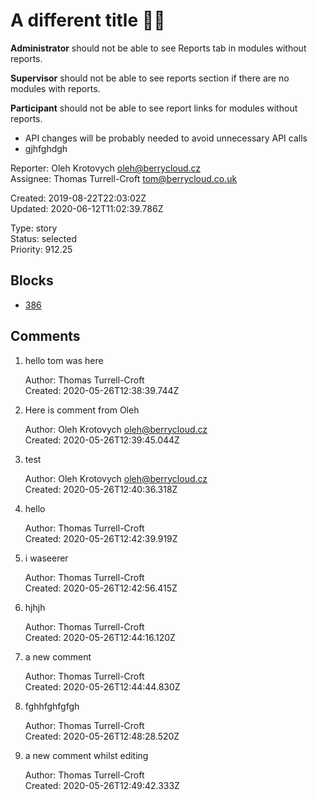 # A different title 🍋🎸

**Administrator** should not be able to see Reports tab in modules without reports.

**Supervisor** should not be able to see reports section if there are no modules with reports.

**Participant** should not be able to see report links for modules without reports.

- API changes will be probably needed to avoid unnecessary API calls
- gjhfghdgh

Reporter: Oleh Krotovych <oleh@berrycloud.cz>  
Assignee: Thomas Turrell-Croft <tom@berrycloud.co.uk>

Created: 2019-08-22T22:03:02Z  
Updated: 2020-06-12T11:02:39.786Z

Type: story  
Status: selected  
Priority: 912.25

## Blocks
- [386](386.md "Cache cleanup. tom was here")

## Comments
1.  hello tom was here

    Author: Thomas Turrell-Croft  
    Created: 2020-05-26T12:38:39.744Z  

2.  Here is comment from Oleh

    Author: Oleh Krotovych <oleh@berrycloud.cz>  
    Created: 2020-05-26T12:39:45.044Z  

3.  test

    Author: Oleh Krotovych <oleh@berrycloud.cz>  
    Created: 2020-05-26T12:40:36.318Z  

4.  hello

    Author: Thomas Turrell-Croft  
    Created: 2020-05-26T12:42:39.919Z  

5.  i waseerer

    Author: Thomas Turrell-Croft  
    Created: 2020-05-26T12:42:56.415Z  

6.  hjhjh

    Author: Thomas Turrell-Croft  
    Created: 2020-05-26T12:44:16.120Z  

7.  a new comment

    Author: Thomas Turrell-Croft  
    Created: 2020-05-26T12:44:44.830Z  

8.  fghhfghfgfgh

    Author: Thomas Turrell-Croft  
    Created: 2020-05-26T12:48:28.520Z  

9.  a new comment whilst editing

    Author: Thomas Turrell-Croft  
    Created: 2020-05-26T12:49:42.333Z  
